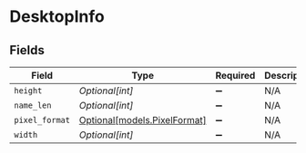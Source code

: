 # DesktopInfo


## Fields

| Field                                                    | Type                                                     | Required                                                 | Description                                              |
| -------------------------------------------------------- | -------------------------------------------------------- | -------------------------------------------------------- | -------------------------------------------------------- |
| `height`                                                 | *Optional[int]*                                          | :heavy_minus_sign:                                       | N/A                                                      |
| `name_len`                                               | *Optional[int]*                                          | :heavy_minus_sign:                                       | N/A                                                      |
| `pixel_format`                                           | [Optional[models.PixelFormat]](../models/pixelformat.md) | :heavy_minus_sign:                                       | N/A                                                      |
| `width`                                                  | *Optional[int]*                                          | :heavy_minus_sign:                                       | N/A                                                      |
